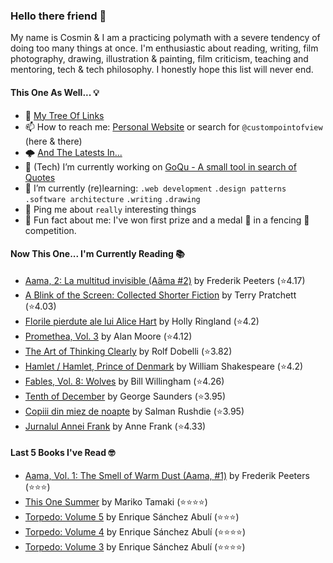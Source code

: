 ### Hello there friend 👋

My name is Cosmin & I am a practicing polymath with a severe tendency of doing too many things at once.
I'm enthusiastic about reading, writing, film photography, drawing, illustration & painting, film criticism, teaching and mentoring, tech & tech philosophy.
I honestly hope this list will never end. 

#### This One As Well... 💡
- 🌲 [My Tree Of Links](https://linktr.ee/custompointofview)
- 📫 How to reach me: [Personal Website](https://custompointofview.com/) or search for `@custompointofview` (here & there)
- 🌩️ [And The Latests In...](https://custompointofview.com/latests)
- 🔭 (Tech) I’m currently working on [GoQu - A small tool in search of Quotes](https://github.com/custompointofview/goqu)
- 🌱 I’m currently (re)learning: `.web development` `.design patterns` `.software architecture` `.writing` `.drawing` 
- 💬 Ping me about `really` interesting things
- 🐡 Fun fact about me: I've won first prize and a medal 🥇 in a fencing 🤺 competition.

#### Now This One... I'm Currently Reading 📚
<!-- GOODREADS-LIST:START -->
- [Aama, 2: La multitud invisible (Aâma #2)](https://www.goodreads.com/review/show/3204749596?utm_medium=api&utm_source=rss) by Frederik Peeters (⭐️4.17)
- [A Blink of the Screen: Collected Shorter Fiction](https://www.goodreads.com/review/show/3570112383?utm_medium=api&utm_source=rss) by Terry Pratchett (⭐️4.03)
- [Florile pierdute ale lui Alice Hart](https://www.goodreads.com/review/show/3452153187?utm_medium=api&utm_source=rss) by Holly Ringland (⭐️4.2)
- [Promethea, Vol. 3](https://www.goodreads.com/review/show/3403029181?utm_medium=api&utm_source=rss) by Alan Moore (⭐️4.12)
- [The Art of Thinking Clearly](https://www.goodreads.com/review/show/3398126985?utm_medium=api&utm_source=rss) by Rolf Dobelli (⭐️3.82)
- [Hamlet / Hamlet, Prince of Denmark](https://www.goodreads.com/review/show/3395531630?utm_medium=api&utm_source=rss) by William Shakespeare (⭐️4.2)
- [Fables, Vol. 8: Wolves](https://www.goodreads.com/review/show/3084491891?utm_medium=api&utm_source=rss) by Bill Willingham (⭐️4.26)
- [Tenth of December](https://www.goodreads.com/review/show/3349948960?utm_medium=api&utm_source=rss) by George Saunders (⭐️3.95)
- [Copiii din miez de noapte](https://www.goodreads.com/review/show/2605011709?utm_medium=api&utm_source=rss) by Salman Rushdie (⭐️3.95)
- [Jurnalul Annei Frank](https://www.goodreads.com/review/show/2605011984?utm_medium=api&utm_source=rss) by Anne Frank (⭐️4.33)
<!-- GOODREADS-LIST:END -->

#### Last 5 Books I've Read 🤓
<!-- GOODREADS-READ-LIST:START -->
- [Aama, Vol. 1: The Smell of Warm Dust (Aama, #1)](https://www.goodreads.com/review/show/3204749560?utm_medium=api&utm_source=rss) by Frederik Peeters (⭐⭐⭐)
- [This One Summer](https://www.goodreads.com/review/show/4221347626?utm_medium=api&utm_source=rss) by Mariko Tamaki (⭐⭐⭐⭐)
- [Torpedo: Volume 5](https://www.goodreads.com/review/show/4209747722?utm_medium=api&utm_source=rss) by Enrique Sánchez Abulí (⭐⭐⭐)
- [Torpedo: Volume 4](https://www.goodreads.com/review/show/4209747700?utm_medium=api&utm_source=rss) by Enrique Sánchez Abulí (⭐⭐⭐⭐)
- [Torpedo: Volume 3](https://www.goodreads.com/review/show/4209747660?utm_medium=api&utm_source=rss) by Enrique Sánchez Abulí (⭐⭐⭐⭐)
<!-- GOODREADS-READ-LIST:END -->

<!-- #### Some Stats 👷 -->
<!--START_SECTION:waka-->
<!--END_SECTION:waka--> 


